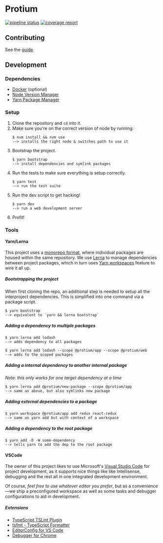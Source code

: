 # Protium

[![pipeline status](https://gitlab.com/protium-network/protium/badges/master/pipeline.svg)](https://gitlab.com/protium-network/protium/commits/master)
[![coverage report](https://gitlab.com/protium-network/protium/badges/master/coverage.svg)](https://gitlab.com/protium-network/protium/commits/master)

## Contributing

See the [guide](./CONTRIBUTING.md).

## Development

### Dependencies

- [Docker](https://www.docker.com/get-started) (optional)
- [Node Version Manager](https://github.com/creationix/nvm)
- [Yarn Package Manager](https://yarnpkg.com/en/docs/getting-started)

### Setup

1. Clone the repository and `cd` into it.
2. Make sure you're on the correct version of node by running:
    ```console
    $ nvm install && nvm use
    --> installs the right node & switches path to use it
    ```
3. Bootstrap the project.
    ```console
    $ yarn bootstrap
    --> install dependencies and symlink packages
    ```
4. Run the tests to make sure everything is setup correctly.
    ```console
    $ yarn test
    --> run the test suite
    ```
5. Run the dev script to get hacking!
    ```console
    $ yarn dev
    --> run a web development server
    ```
6. Profit!

### Tools

#### Yarn/Lerna

This project uses a [monorepo format](https://danluu.com/monorepo/), where individual packages are housed within the same repository. We use [Lerna](https://github.com/lerna/lerna#about) to manage dependencies between project packages, which in turn uses [Yarn workspaces](https://yarnpkg.com/lang/en/docs/workspaces/) feature to wire it all up.

##### Bootstrapping the project

When first cloning the repo, an additional step is needed to setup all the interproject dependencies. This is simplified into one command via a package script.

```console
$ yarn bootstrap
--> equivalent to `yarn && lerna bootstrap`
```

##### Adding a dependency to multiple packages

```console
$ yarn lerna add lodash
--> adds dependency to all packages
```

```console
$ yarn lerna add lodash --scope @protium/app --scope @protium/web
--> adds to the scoped packages
```

##### Adding a internal dependency to another internal package

*Note: this only works for one target dependency at a time*

```console
$ yarn lerna add @protium/new-package --scope @protium/app
--> same as above, but also symlinks new package
```

##### Adding external dependencies to a package

```console
$ yarn workspace @protium/app add redux react-redux
--> same as yarn add but with context of a workspace
```

##### Adding a dependency to the root package

```console
$ yarn add -D -W some-dependency
--> tells yarn to add the dep to the root package
```

#### VSCode

The owner of this project likes to use Microsoft's [Visual Studio Code](https://code.visualstudio.com/) for project development, as it supports nice things like like Intellisense, debugging and the rest all in one integrated development environment.

Of course, *feel free to use whatever editor you prefer*, but as a convenience—we ship a preconfigured workspace as well as some tasks and debugger configurations to aid in development.

##### Extensions

- [TypeScript TSLint Plugin](https://marketplace.visualstudio.com/items?itemName=ms-vscode.vscode-typescript-tslint-plugin)
- [tsfmt - TypeScript Formatter](https://marketplace.visualstudio.com/items?itemName=eternalphane.tsfmt-vscode)
- [EditorConfig for VS Code](https://marketplace.visualstudio.com/items?itemName=editorconfig.editorconfig)
- [Debugger for Chrome](https://marketplace.visualstudio.com/items?itemName=msjsdiag.debugger-for-chrome)
